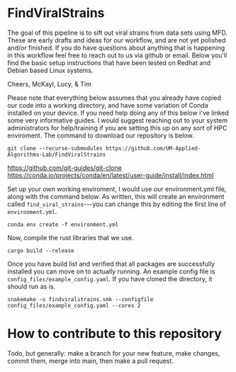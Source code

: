 # FindViralStrains
The goal of this pipeline is to sift out viral strains from data sets using MFD.
These are early drafts and ideas for our workflow, and are not yet polished and/or finished.
If you do have questions about anything that is happening in this workflow feel free to reach
out to us via github or email. Below you'll find the basic setup instructions that have been
tested on Redhat and Debian based Linux systems.

Cheers,
McKayl, Lucy, & Tim


Please note that everything below assumes that you already have copied our code into a working
directory, and have some variation of Conda installed on your device. If you need help doing any of
this below i've linked some very informative guides. I would suggest reaching out to your system
administrators for help/training if you are setting this up on any sort of HPC enviroment. The
command to download our repository is below.

```
git clone --recurse-submodules https://github.com/UM-Applied-Algorithms-Lab/FindViralStrains
```
https://github.com/git-guides/git-clone
https://conda.io/projects/conda/en/latest/user-guide/install/index.html

Set up your own working enviroment, I would use our environment.yml file, along with the
command below. As written, this will create an environment called `find_viral_strains`---you can change this by editing
the first line of `environment.yml`.

```
conda env create -f environment.yml
```

Now, compile the rust libraries that we use.

```
cargo build --release
```

Once you have build list and verified that all packages are successfully installed you can move on to
actually running. An example config file is `config_files/example_config.yaml`.
If you have cloned the directory, it should run as is.

```
snakemake -s findviralstrains.smk --configfile config_files/example_config.yaml --cores 2
```

# How to contribute to this repository
Todo, but generally: make a branch for your new feature, make changes, commit them, merge into main, then make a pull request.
